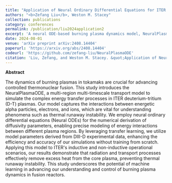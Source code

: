 ```yaml
---
title: "Application of Neural Ordinary Differential Equations for ITER Burning Plasma Dynamics"
authors: "<b>Zefang Liu</b>, Weston M. Stacey"
collection: publications
category: conferences
permalink: /publication/liu2024application2
excerpt: 'A neural ODE-based burning plasma dynamics model, NeuralPlasmaODE, simulates energy transfer in ITER plasmas for both inductive and non-inductive scenarios.'
date: 2024-08-01
venue: 'arXiv preprint arXiv:2408.14404'
paperurl: 'https://arxiv.org/abs/2408.14404'
codeurl: 'https://github.com/zefang-liu/NeuralPlasmaODE'
citation: 'Liu, Zefang, and Weston M. Stacey. &quot;Application of Neural Ordinary Differential Equations for ITER Burning Plasma Dynamics.&quot; <i>arXiv preprint arXiv:2408.14404</i> (2024).'
---
```


**Abstract**

The dynamics of burning plasmas in tokamaks are crucial for advancing controlled thermonuclear fusion. This study introduces the NeuralPlasmaODE, a multi-region multi-timescale transport model to simulate the complex energy transfer processes in ITER deuterium-tritium (D-T) plasmas. Our model captures the interactions between energetic alpha particles, electrons, and ions, which are vital for understanding phenomena such as thermal runaway instability. We employ neural ordinary differential equations (Neural ODEs) for the numerical derivation of diffusivity parameters, enabling precise modeling of energy interactions between different plasma regions. By leveraging transfer learning, we utilize model parameters derived from DIII-D experimental data, enhancing the efficiency and accuracy of our simulations without training from scratch. Applying this model to ITER's inductive and non-inductive operational scenarios, our results demonstrate that radiation and transport processes effectively remove excess heat from the core plasma, preventing thermal runaway instability. This study underscores the potential of machine learning in advancing our understanding and control of burning plasma dynamics in fusion reactors.
